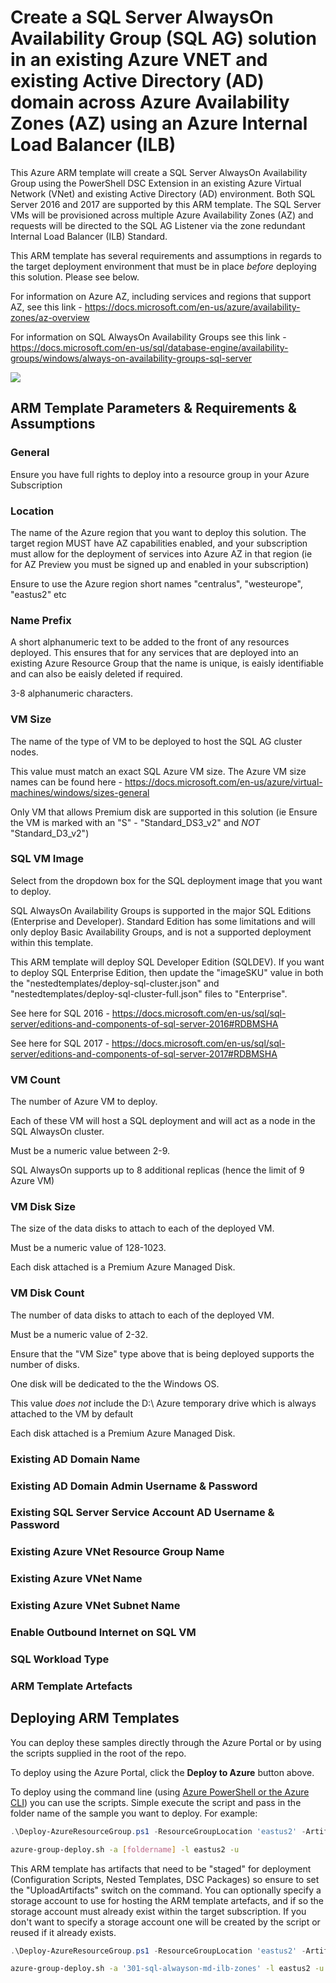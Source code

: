 

# Create a SQL Server AlwaysOn Availability Group (SQL AG) solution in an existing Azure VNET and existing Active Directory (AD) domain across Azure Availability Zones (AZ) using an Azure Internal Load Balancer (ILB)

This Azure ARM template will create a SQL Server AlwaysOn Availability Group using the PowerShell DSC Extension in an existing Azure Virtual Network (VNet) and existing Active Directory (AD) environment. Both SQL Server 2016 and  2017 are supported by this ARM template. The SQL Server VMs will be provisioned across multiple Azure Availability Zones (AZ) and requests will be directed to the SQL AG Listener via the zone redundant Internal Load Balancer (ILB) Standard.

This ARM template has several requirements and assumptions in regards to the target deployment environment that must be in place *before* deploying this solution.  Please see below.

For information on Azure AZ, including services and regions that support AZ, see this link - https://docs.microsoft.com/en-us/azure/availability-zones/az-overview

For information on SQL AlwaysOn Availability Groups see this link - https://docs.microsoft.com/en-us/sql/database-engine/availability-groups/windows/always-on-availability-groups-sql-server

<a href="https://portal.azure.com/#create/Microsoft.Template/uri/https%3A%2F%2Fraw.githubusercontent.com%2Frolftesmer%2F301-sql-alwayson-md-ilb-zones%2Fmaster%2Fazuredeploy.json" target="_blank"><img src="http://azuredeploy.net/deploybutton.png"/>
</a>


## ARM Template Parameters & Requirements & Assumptions
### General
Ensure you have full rights to deploy into a resource group in your Azure Subscription

### Location
The name of the Azure region that you want to deploy this solution.  The target region MUST have AZ capabilities enabled, and your subscription must allow for the deployment of services into Azure AZ in that region (ie for AZ Preview you must be signed up and enabled in your subscription)

Ensure to use the Azure region short names "centralus", "westeurope", "eastus2" etc

### Name Prefix
A short alphanumeric text to be added to the front of any resources deployed.  This ensures that for any services that are deployed into an existing Azure Resource Group that the name is unique, is eaisly identifiable and can also be eaisly deleted if required.

3-8 alphanumeric characters.

### VM Size
The name of the type of VM to be deployed to host the SQL AG cluster nodes.

This value must match an exact SQL Azure VM size.  The Azure VM size names can be found here - https://docs.microsoft.com/en-us/azure/virtual-machines/windows/sizes-general

Only VM that allows Premium disk are supported in this solution (ie Ensure the VM is marked with an "S" - "Standard_DS3_v2" and *NOT* "Standard_D3_v2")

### SQL VM Image
Select from the dropdown box for the SQL deployment image that you want to deploy.

SQL AlwaysOn Availability Groups is supported in the major SQL Editions (Enterprise and Developer).  Standard Edition has some limitations and will only deploy Basic Availability Groups, and is not a supported deployment within this template.

This ARM template will deploy SQL Developer Edition (SQLDEV).  If you want to deploy SQL Enterprise Edition, then update the "imageSKU" value in both the "nestedtemplates/deploy-sql-cluster.json" and "nestedtemplates/deploy-sql-cluster-full.json" files to "Enterprise".

See here for SQL 2016 - https://docs.microsoft.com/en-us/sql/sql-server/editions-and-components-of-sql-server-2016#RDBMSHA

See here for SQL 2017 - https://docs.microsoft.com/en-us/sql/sql-server/editions-and-components-of-sql-server-2017#RDBMSHA

### VM Count
The number of Azure VM to deploy.  

Each of these VM will host a SQL deployment and will act as a node in the SQL AlwaysOn cluster.

Must be a numeric value between 2-9.

SQL AlwaysOn supports up to 8 additional replicas (hence the limit of 9 Azure VM)

### VM Disk Size
The size of the data disks to attach to each of the deployed VM.

Must be a numeric value of 128-1023.

Each disk attached is a Premium Azure Managed Disk.

### VM Disk Count
The number of data disks to attach to each of the deployed VM.  

Must be a numeric value of 2-32.  

Ensure that the "VM Size" type above that is being deployed supports the number of disks.

One disk will be dedicated to the the Windows OS.  

This value *does not* include the D:\ Azure temporary drive which is always attached to the VM by default

Each disk attached is a Premium Azure Managed Disk.

### Existing AD Domain Name
### Existing AD Domain Admin Username & Password
### Existing SQL Server Service Account AD Username & Password
### Existing Azure VNet Resource Group Name
### Existing Azure VNet Name
### Existing Azure VNet Subnet Name
### Enable Outbound Internet on SQL VM
### SQL Workload Type
### ARM Template Artefacts


## Deploying ARM Templates

You can deploy these samples directly through the Azure Portal or by using the scripts supplied in the root of the repo.

To deploy using the Azure Portal, click the **Deploy to Azure** button above.

To deploy using the command line (using [Azure PowerShell or the Azure CLI](https://azure.microsoft.com/en-us/downloads/)) you can use the scripts.  Simple execute the script and pass in the folder name of the sample you want to deploy.  For example:

```PowerShell
.\Deploy-AzureResourceGroup.ps1 -ResourceGroupLocation 'eastus2' -ArtifactsStagingDirectory '[foldername]'
```
```bash
azure-group-deploy.sh -a [foldername] -l eastus2 -u
```

This ARM template has artifacts that need to be "staged" for deployment (Configuration Scripts, Nested Templates, DSC Packages) so ensure to set the "UploadArtifacts" switch on the command.  You can optionally specify a storage account to use for hosting the ARM template artefacts, and if so the storage account must already exist within the target subscription.  If you don't want to specify a storage account one will be created by the script or reused if it already exists.

```PowerShell
.\Deploy-AzureResourceGroup.ps1 -ResourceGroupLocation 'eastus2' -ArtifactsStagingDirectory '301-sql-alwayson-md-ilb-zones' -UploadArtifacts 
```
```bash
azure-group-deploy.sh -a '301-sql-alwayson-md-ilb-zones' -l eastus2 -u
```
